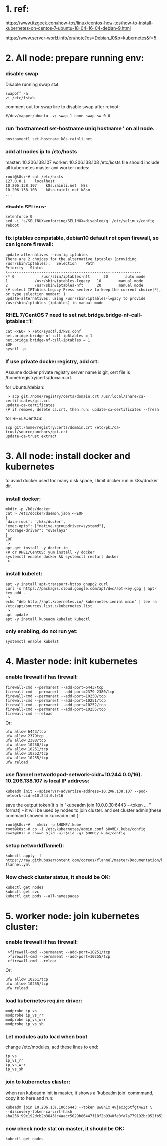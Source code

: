 

# 1. ref:

 https://www.itzgeek.com/how-tos/linux/centos-how-tos/how-to-install-kubernetes-on-centos-7-ubuntu-18-04-16-04-debian-9.html 

 https://www.server-world.info/en/note?os=Debian_10&p=kubernetes&f=5 



# 2. All node: prepare running env:

  ### disable swap
  Disable running swap stat:
  ```
swapoff -a
vi /etc/fstab
   ```
   
  comment out for swap line to disable swap after reboot:
  ```
#/dev/mapper/ubuntu--vg-swap_1 none swap sw 0 0
  ```
  ### run 'hostnamectl set-hostname uniq hostname ' on all node. 
  ```
hostnamectl set-hostname k8s.rainli.net
  ```
  
  ### add all nodes ip to /etc/hosts
  master: 10.206.138.107
  worker: 10.206.138.108 
  /etc/hosts file should include all kubernetes master and worker nodes:
  ```
root@k8s:~# cat /etc/hosts
127.0.0.1    localhost
10.206.138.107    k8s.rainli.net  k8s
10.206.138.108    k8sn.rainli.net k8sn 
...
  ```

  ### disable SELinux:
  ```
setenforce 0
sed -i 's/SELINUX=enforcing/SELINUX=disabled/g' /etc/selinux/config
reboot
  ```
  
  ### fix iptables compatable, debian10 default not open firewall, so can ignore firewall:
  ```
update-alternatives --config iptables
There are 2 choices for the alternative iptables (providing /usr/sbin/iptables).   Selection    Path                       Priority   Status 
\------------------------------------------------------------ 
\* 0            /usr/sbin/iptables-nft      20        auto mode   
1            /usr/sbin/iptables-legacy   10        manual mode
2            /usr/sbin/iptables-nft      20        manual mode 
\# select IPTables Legacy Press <enter> to keep the current choice[*], or type selection number: 1 
update-alternatives: using /usr/sbin/iptables-legacy to provide /usr/sbin/iptables (iptables) in manual mode 
  ```
  
  ### RHEL 7/CentOS 7 need to set net.bridge.bridge-nf-call-iptables=1:
  ```
cat <<EOF > /etc/sysctl.d/k8s.conf
net.bridge.bridge-nf-call-ip6tables = 1
net.bridge.bridge-nf-call-iptables = 1
EOF
sysctl -p
  ```
  
  ### If use private docker registry, add crt:
  Assume docker private registry server name is git, cert file is /home/registry/certs/domain.crt.

  for Ubuntu/debian:
  ```
   > scp git:/home/registry/certs/domain.crt /usr/local/share/ca-certificates/git.crt
update-ca-certificates
\# if remove, delete ca.crt, then run: update-ca-certificates --fresh
  ```

  for RHEL/CentOS:
  ```  
scp git:/home/registry/certs/domain.crt /etc/pki/ca-trust/source/anchors/git.crt
update-ca-trust extract
  ```


# 3. All node: install docker and kubernetes
  to avoid docker used too many disk space, I limit docker run in k8s/docker dir.

  ### install docker:
  ```
mkdir -p /k8s/docker
cat > /etc/docker/daemon.json <<EOF
{
"data-root": "/k8s/docker",
"exec-opts": ["native.cgroupdriver=systemd"],
"storage-driver": "overlay2"
}
EOF
   >
apt-get install -y docker.io 
\# or RHEL/CentOS: yum install -y docker
systemctl enable docker && systemctl restart docker
   >

  ```


  ### install kubelet:
  ```
apt -y install apt-transport-https gnupg2 curl
curl -s https://packages.cloud.google.com/apt/doc/apt-key.gpg | apt-key add -
   >
echo "deb http://apt.kubernetes.io/ kubernetes-xenial main" | tee -a /etc/apt/sources.list.d/kubernetes.list
   >
apt update
apt -y install kubeadm kubelet kubectl
  ```


  ### only enabling, do not run yet:
  ```
systemctl enable kubelet
  ```





# 4. Master node: init kubernetes 
  ### enable firewall if has firewall:
  ```  
firewall-cmd --permanent --add-port=6443/tcp
firewall-cmd --permanent --add-port=2379-2380/tcp
firewall-cmd --permanent --add-port=10250/tcp
firewall-cmd --permanent --add-port=10251/tcp
firewall-cmd --permanent --add-port=10252/tcp
firewall-cmd --permanent --add-port=10255/tcp
firewall-cmd --reload
  ```

  Or:
  ```  
ufw allow 6443/tcp
ufw allow 2379tcp
ufw allow 2380/tcp
ufw allow 10250/tcp
ufw allow 10251/tcp
ufw allow 10252/tcp
ufw allow 10255/tcp
ufw reload
  ```

  ### use flannel network(pod-network-cidr=10.244.0.0/16). 10.206.138.107 is local IP address:
  ```  
kubeadm init --apiserver-advertise-address=10.206.138.107 --pod-network-cidr=10.244.0.0/16
  ```

  save the output token(it is in "kubeadm join 10.0.0.30:6443 --token ... " format) - it will be used by nodes to join cluster. and set cluster admin(these command showed in kubeadm init ):
  ```  
root@k8s:~#   mkdir -p $HOME/.kube
root@k8s:~# cp -i /etc/kubernetes/admin.conf $HOME/.kube/config
root@k8s:~# chown $(id -u):$(id -g) $HOME/.kube/config
  ```

  ### setup network(flannel):
  ```  
kubectl apply -f https://raw.githubusercontent.com/coreos/flannel/master/Documentation/kube-flannel.yml
  ```
  
  ### Now check cluster status, it should be OK:
  ```  
kubectl get nodes
kubectl get svc
kubectl get pods --all-namespaces
  ```

# 5. worker node: join kubernetes cluster:
  ### enable firewall if has firewall:
  ```  
   >firewall-cmd --permanent --add-port=10251/tcp
   >firewall-cmd --permanent --add-port=10255/tcp
   >firewall-cmd --reload
  ```

  Or:
  ```  
ufw allow 10251/tcp
ufw allow 10255/tcp
ufw reload
  ```

  ### load kubernetes require driver:
  ```  
modprobe ip_vs
modprobe ip_vs_rr
modprobe ip_vs_wrr
modprobe ip_vs_sh
  ```

  ### Let modules auto load when boot
  change /etc/modules, add these lines to end:
  ```  
ip_vs
ip_vs_rr
ip_vs_wrr
ip_vs_sh
  ```

  ### join to kubernetes cluster:
  when run kubeadm init in master, it shows a 'kubeadm join' commmand, copy it to here and run:
  ```  
kubeadm join 10.206.138.106:6443 --token uw8h1x.4vjex3g6tfgt4w2t \
--discovery-token-ca-cert-hash sha256:99c192dcb2b38438c4aacc5029b86447f18f2b93a0fe0fa7a779192bc952fb53
  ```
  
  ### now check node stat on master, it should be OK:
  ```  
kubectl get nodes
  ```
